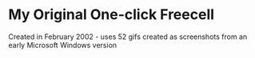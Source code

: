 # My Original One-click Freecell
Created in February 2002 - uses 52 gifs created as screenshots from an early Microsoft Windows version

